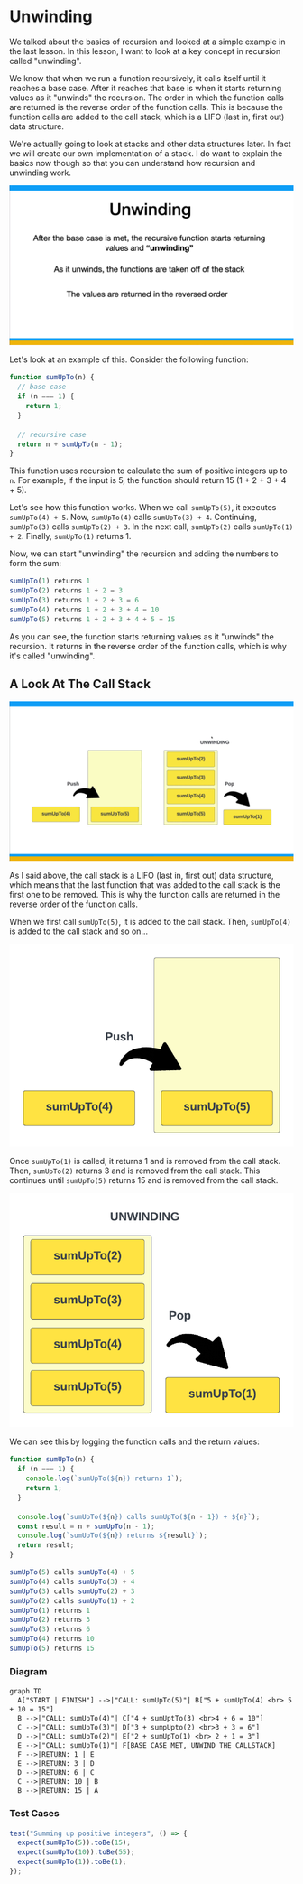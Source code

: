 # Unwinding

We talked about the basics of recursion and looked at a simple example in the last lesson. In this lesson, I want to look at a key concept in recursion called "unwinding".

We know that when we run a function recursively, it calls itself until it reaches a base case. After it reaches that base is when it starts returning values as it "unwinds" the recursion. The order in which the function calls are returned is the reverse order of the function calls. This is because the function calls are added to the call stack, which is a LIFO (last in, first out) data structure.

We're actually going to look at stacks and other data structures later. In fact we will create our own implementation of a stack. I do want to explain the basics now though so that you can understand how recursion and unwinding work.

![](../../assets/04-02-01.png)

Let's look at an example of this. Consider the following function:

```js
function sumUpTo(n) {
  // base case
  if (n === 1) {
    return 1;
  }

  // recursive case
  return n + sumUpTo(n - 1);
}
```

This function uses recursion to calculate the sum of positive integers up to `n`. For example, if the input is 5, the function should return 15 (1 + 2 + 3 + 4 + 5).

Let's see how this function works. When we call `sumUpTo(5)`, it executes `sumUpTo(4) + 5`. Now, `sumUpTo(4)` calls `sumUpTo(3) + 4`. Continuing, `sumUpTo(3)` calls `sumUpTo(2) + 3`. In the next call, `sumUpTo(2)` calls `sumUpTo(1) + 2`. Finally, `sumUpTo(1)` returns 1.

Now, we can start "unwinding" the recursion and adding the numbers to form the sum:

```js
sumUpTo(1) returns 1
sumUpTo(2) returns 1 + 2 = 3
sumUpTo(3) returns 1 + 2 + 3 = 6
sumUpTo(4) returns 1 + 2 + 3 + 4 = 10
sumUpTo(5) returns 1 + 2 + 3 + 4 + 5 = 15
```

As you can see, the function starts returning values as it "unwinds" the recursion. It returns in the reverse order of the function calls, which is why it's called "unwinding".

## A Look At The Call Stack

![](../../assets/04-02-02.png)

As I said above, the call stack is a LIFO (last in, first out) data structure, which means that the last function that was added to the call stack is the first one to be removed. This is why the function calls are returned in the reverse order of the function calls.

When we first call `sumUpTo(5)`, it is added to the call stack. Then, `sumUpTo(4)` is added to the call stack and so on...

![](../../assets/04-02-03.png)

Once `sumUpTo(1)` is called, it returns 1 and is removed from the call stack. Then, `sumUpTo(2)` returns 3 and is removed from the call stack. This continues until `sumUpTo(5)` returns 15 and is removed from the call stack.

![](../../assets/04-02-04.png)

We can see this by logging the function calls and the return values:

```js
function sumUpTo(n) {
  if (n === 1) {
    console.log(`sumUpTo(${n}) returns 1`);
    return 1;
  }

  console.log(`sumUpTo(${n}) calls sumUpTo(${n - 1}) + ${n}`);
  const result = n + sumUpTo(n - 1);
  console.log(`sumUpTo(${n}) returns ${result}`);
  return result;
}
```

```js
sumUpTo(5) calls sumUpTo(4) + 5
sumUpTo(4) calls sumUpTo(3) + 4
sumUpTo(3) calls sumUpTo(2) + 3
sumUpTo(2) calls sumUpTo(1) + 2
sumUpTo(1) returns 1
sumUpTo(2) returns 3
sumUpTo(3) returns 6
sumUpTo(4) returns 10
sumUpTo(5) returns 15
```

### Diagram

```mermaid
graph TD
  A["START | FINISH"] -->|"CALL: sumUpTo(5)"| B["5 + sumUpTo(4) <br> 5 + 10 = 15"]
  B -->|"CALL: sumUpTo(4)"| C["4 + sumUptTo(3) <br>4 + 6 = 10"]
  C -->|"CALL: sumUpTo(3)"| D["3 + sumpUpto(2) <br>3 + 3 = 6"]
  D -->|"CALL: sumUpTo(2)"| E["2 + sumUpTo(1) <br> 2 + 1 = 3"]
  E -->|"CALL: sumUpTo(1)"| F[BASE CASE MET, UNWIND THE CALLSTACK]
  F -->|RETURN: 1 | E
  E -->|RETURN: 3 | D
  D -->|RETURN: 6 | C
  C -->|RETURN: 10 | B
  B -->|RETURN: 15 | A
```

### Test Cases

```js
test("Summing up positive integers", () => {
  expect(sumUpTo(5)).toBe(15);
  expect(sumUpTo(10)).toBe(55);
  expect(sumUpTo(1)).toBe(1);
});
```
